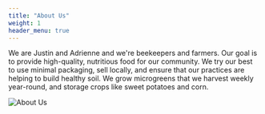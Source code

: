 ```yaml
---
title: "About Us"
weight: 1
header_menu: true
---
```

We are Justin and Adrienne and we're beekeepers and farmers. Our goal is to provide high-quality, nutritious food for our community. We try our best to use minimal packaging, sell locally, and ensure that our practices are helping to build healthy soil. We grow microgreens that we harvest weekly year-round, and storage crops like sweet potatoes and corn.


![About Us](images/janda.jpg)
